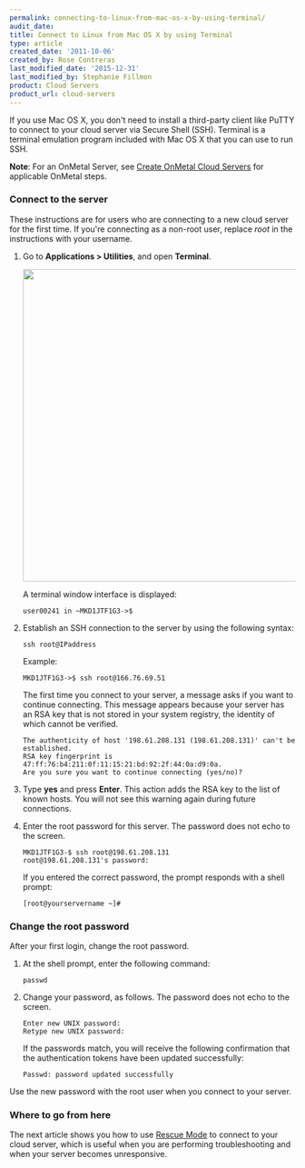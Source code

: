 ```yaml
---
permalink: connecting-to-linux-from-mac-os-x-by-using-terminal/
audit_date:
title: Connect to Linux from Mac OS X by using Terminal
type: article
created_date: '2011-10-06'
created_by: Rose Contreras
last_modified_date: '2015-12-31'
last_modified_by: Stephanie Fillmon
product: Cloud Servers
product_url: cloud-servers
---
```


If you use Mac OS X, you don't need to install a third-party client like
PuTTY to connect to your cloud server via Secure Shell (SSH). Terminal
is a terminal emulation program included with Mac OS X that you can use
to run SSH.

**Note**: For an OnMetal Server, see [Create OnMetal Cloud Servers](/how-to/create-onmetal-cloud-servers) for
applicable OnMetal steps.

### Connect to the server

These instructions are for users who are connecting to a new cloud
server for the first time. If you're connecting as a non-root user,
replace *root* in the instructions with your username.

1.  Go to **Applications > Utilities**, and open **Terminal**.

    <img src="{% asset_path cloud-servers/connecting-to-linux-from-mac-os-x-by-using-terminal/1-FindTerm_1_0.png %}" width="550" />

    A terminal window interface is displayed:

        user00241 in ~MKD1JTF1G3->$

2.  Establish an SSH connection to the server by using the following
    syntax:

        ssh root@IPaddress

    Example:

        MKD1JTF1G3->$ ssh root@166.76.69.51

    The first time you connect to your server, a message asks if you
    want to continue connecting. This message appears because your
    server has an RSA key that is not stored in your system registry,
    the identity of which cannot be verified.

        The authenticity of host '198.61.208.131 (198.61.208.131)' can't be established.
        RSA key fingerprint is 47:ff:76:b4:211:0f:11:15:21:bd:92:2f:44:0a:d9:0a.
        Are you sure you want to continue connecting (yes/no)?

3.  Type **yes** and press **Enter**. This action adds the RSA key to
    the list of known hosts. You will not see this warning again during
    future connections.
4.  Enter the root password for this server. The password does not echo
    to the screen.

        MKD1JTF1G3-$ ssh root@198.61.208.131
        root@198.61.208.131's password:

    If you entered the correct password, the prompt responds with a
    shell prompt:

        [root@yourservername ~]#

### Change the root password

After your first login, change the root password.

1.  At the shell prompt, enter the following command:

        passwd

2.  Change your password, as follows. The password does not echo to
    the screen.

        Enter new UNIX password:
        Retype new UNIX password:

    If the passwords match, you will receive the following confirmation
    that the authentication tokens have been updated successfully:

        Passwd: password updated successfully

Use the new password with the root user when you connect to your server.

### Where to go from here

The next article shows you how to use [Rescue Mode](/how-to/rescue-mode)
to connect to your cloud server, which is useful when you are performing
troubleshooting and when your server becomes unresponsive.
